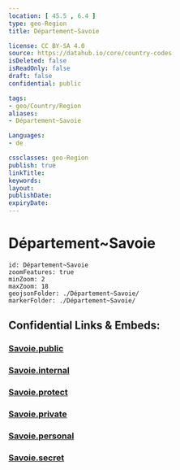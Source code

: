 ```yaml
---
location: [ 45.5 , 6.4 ] 
type: geo-Region
title: Département~Savoie

license: CC BY-SA 4.0
source: https://datahub.io/core/country-codes
isDeleted: false
isReadOnly: false
draft: false
confidential: public

tags:
- geo/Country/Region
aliases:
- Département~Savoie

Languages:
- de

cssclasses: geo-Region
publish: true
linkTitle: 
keywords: 
layout: 
publishDate: 
expiryDate: 
---
```


# Département~Savoie

```leaflet
id: Département~Savoie
zoomFeatures: true 
minZoom: 2 
maxZoom: 18
geojsonFolder: ./Département~Savoie/
markerFolder: ./Département~Savoie/
```


## Confidential Links & Embeds: 

### [Savoie.public](/_public/\Earth\Continent\Europe\Europe~West\France\regions~France\Auvergne-Rhône-Alpes\departments~Auvergne-Rhône-AlpesSavoie.public.md) 

### [Savoie.internal](/_internal/\Earth\Continent\Europe\Europe~West\France\regions~France\Auvergne-Rhône-Alpes\departments~Auvergne-Rhône-AlpesSavoie.internal.md) 

### [Savoie.protect](/_protect/\Earth\Continent\Europe\Europe~West\France\regions~France\Auvergne-Rhône-Alpes\departments~Auvergne-Rhône-AlpesSavoie.protect.md) 

### [Savoie.private](/_private/\Earth\Continent\Europe\Europe~West\France\regions~France\Auvergne-Rhône-Alpes\departments~Auvergne-Rhône-AlpesSavoie.private.md) 

### [Savoie.personal](/_personal/\Earth\Continent\Europe\Europe~West\France\regions~France\Auvergne-Rhône-Alpes\departments~Auvergne-Rhône-AlpesSavoie.personal.md) 

### [Savoie.secret](/_secret/\Earth\Continent\Europe\Europe~West\France\regions~France\Auvergne-Rhône-Alpes\departments~Auvergne-Rhône-AlpesSavoie.secret.md)


